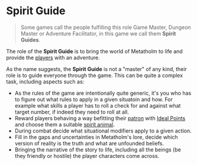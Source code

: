 # Spirit Guide

> [note]: #
Some games call the people fulfilling this role Game Master, Dungeon Master or Adventure Facilitator, in this game we call them **Spirit Guides**.

The role of the **Spirit Guide** is to bring the world of Metatholm to life and provide the [players](world:concepts:character) with an adventure.

As the name suggests, the **Spirit Guide** is not a "master" of any kind, their role is to guide everyone through the game. This can be quite a complex task, including aspects such as:

* As the rules of the game are intentionally quite generic, it's you who has to figure out what rules to apply in a given situatoin and how. For example what skills a player has to roll a check for and against what target number, if indeed they need to roll at all.
* Reward players behaving a way befitting their [patron](character:patron) with [Ideal Points](character:ip) and choose them a suitable [spirit animal](character:spirit_animals).
* During combat decide what situational modifiers apply to a given action.
* Fill in the gaps and uncertainties in Metatholm's lore, decide which version of reality is the truth and what are unfounded beliefs.
* Bringing the narrative of the story to life, including all the beings (be they friendly or hostile) the player characters come across.
